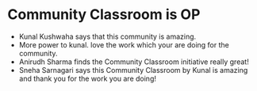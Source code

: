 # Community Classroom is OP

- Kunal Kushwaha says that this community is amazing.
- More power to kunal. love the work which your are doing for the community.
- Anirudh Sharma finds the Community Classroom initiative really great!
- Sneha Sarnagari says this Community Classroom by Kunal is amazing and thank you for the work you are doing!